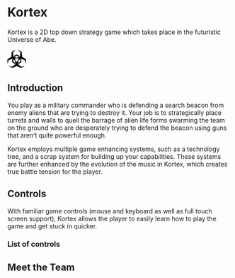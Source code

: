 # Kortex
Kortex is a 2D top down strategy game which takes place in the futuristic Universe of Abe.

<img src="https://github.com/AdamDCross/Kortex/blob/master/src/graphics/icon/kortex-icon.png" alt="Kortex Logo" height="42" width="42">

## Introduction
You play as a military commander who is defending a search beacon from enemy aliens that are trying to destroy it. Your job is to strategically place turrets and walls to quell the barrage of alien life forms swarming the team on the ground who are desperately trying to defend the beacon using guns that aren’t quite powerful enough.

Kortex employs multiple game enhancing systems, such as a technology tree, and a scrap system for building up your capabilities. These systems are further enhanced by the evolution of the music in Kortex, which creates true battle tension for the player.

## Controls
With familiar game controls (mouse and keyboard as well as full touch screen support), Kortex allows the player to easily learn how to play the game and get stuck in quicker.

### List of controls


## Meet the Team
